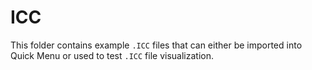 # ICC

This folder contains example `.ICC` files that can either be imported into
Quick Menu or used to test `.ICC` file visualization.